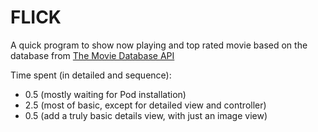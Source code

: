 # FLICK

A quick program to show now playing and top rated movie based on the database from [The Movie Database API](http://docs.themoviedb.apiary.io/)

Time spent (in detailed and sequence):
- 0.5 (mostly waiting for Pod installation)
- 2.5 (most of basic, except for detailed view and controller)
- 0.5 (add a truly basic details view, with just an image view)

